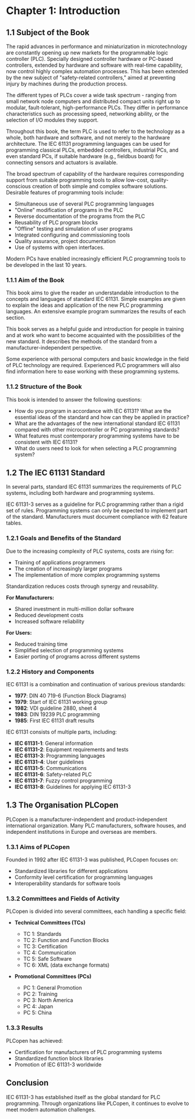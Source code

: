 # Chapter 1: Introduction

## 1.1 Subject of the Book

The rapid advances in performance and miniaturization in microtechnology are constantly opening up new markets for the programmable logic controller (PLC). Specially designed controller hardware or PC-based controllers, extended by hardware and software with real-time capability, now control highly complex automation processes. This has been extended by the new subject of "safety-related controllers," aimed at preventing injury by machines during the production process.

The different types of PLCs cover a wide task spectrum - ranging from small network node computers and distributed compact units right up to modular, fault-tolerant, high-performance PLCs. They differ in performance characteristics such as processing speed, networking ability, or the selection of I/O modules they support.

Throughout this book, the term PLC is used to refer to the technology as a whole, both hardware and software, and not merely to the hardware architecture. The IEC 61131 programming languages can be used for programming classical PLCs, embedded controllers, industrial PCs, and even standard PCs, if suitable hardware (e.g., fieldbus board) for connecting sensors and actuators is available.

The broad spectrum of capability of the hardware requires corresponding support from suitable programming tools to allow low-cost, quality-conscious creation of both simple and complex software solutions. Desirable features of programming tools include:

- Simultaneous use of several PLC programming languages
- "Online" modification of programs in the PLC
- Reverse documentation of the programs from the PLC
- Reusability of PLC program blocks
- "Offline" testing and simulation of user programs
- Integrated configuring and commissioning tools
- Quality assurance, project documentation
- Use of systems with open interfaces.

Modern PCs have enabled increasingly efficient PLC programming tools to be developed in the last 10 years.

### 1.1.1 Aim of the Book

This book aims to give the reader an understandable introduction to the concepts and languages of standard IEC 61131. Simple examples are given to explain the ideas and application of the new PLC programming languages. An extensive example program summarizes the results of each section.

This book serves as a helpful guide and introduction for people in training and at work who want to become acquainted with the possibilities of the new standard. It describes the methods of the standard from a manufacturer-independent perspective.

Some experience with personal computers and basic knowledge in the field of PLC technology are required. Experienced PLC programmers will also find information here to ease working with these programming systems.

### 1.1.2 Structure of the Book

This book is intended to answer the following questions:

- How do you program in accordance with IEC 61131? What are the essential ideas of the standard and how can they be applied in practice?
- What are the advantages of the new international standard IEC 61131 compared with other microcontroller or PC programming standards?
- What features must contemporary programming systems have to be consistent with IEC 61131?
- What do users need to look for when selecting a PLC programming system?

## 1.2 The IEC 61131 Standard

In several parts, standard IEC 61131 summarizes the requirements of PLC systems, including both hardware and programming systems.

IEC 61131-3 serves as a guideline for PLC programming rather than a rigid set of rules. Programming systems can only be expected to implement part of the standard. Manufacturers must document compliance with 62 feature tables.

### 1.2.1 Goals and Benefits of the Standard

Due to the increasing complexity of PLC systems, costs are rising for:

- Training of applications programmers
- The creation of increasingly larger programs
- The implementation of more complex programming systems

Standardization reduces costs through synergy and reusability.

**For Manufacturers:**
- Shared investment in multi-million dollar software
- Reduced development costs
- Increased software reliability

**For Users:**
- Reduced training time
- Simplified selection of programming systems
- Easier porting of programs across different systems

### 1.2.2 History and Components

IEC 61131 is a combination and continuation of various previous standards:

- **1977**: DIN 40 719-6 (Function Block Diagrams)
- **1979**: Start of IEC 61131 working group
- **1982**: VDI guideline 2880, sheet 4
- **1983**: DIN 19239 PLC programming
- **1985**: First IEC 61131 draft results

IEC 61131 consists of multiple parts, including:

- **IEC 61131-1**: General information
- **IEC 61131-2**: Equipment requirements and tests
- **IEC 61131-3**: Programming languages
- **IEC 61131-4**: User guidelines
- **IEC 61131-5**: Communications
- **IEC 61131-6**: Safety-related PLC
- **IEC 61131-7**: Fuzzy control programming
- **IEC 61131-8**: Guidelines for applying IEC 61131-3

## 1.3 The Organisation PLCopen

PLCopen is a manufacturer-independent and product-independent international organization. Many PLC manufacturers, software houses, and independent institutions in Europe and overseas are members.

### 1.3.1 Aims of PLCopen

Founded in 1992 after IEC 61131-3 was published, PLCopen focuses on:

- Standardized libraries for different applications
- Conformity level certification for programming languages
- Interoperability standards for software tools

### 1.3.2 Committees and Fields of Activity

PLCopen is divided into several committees, each handling a specific field:

- **Technical Committees (TCs)**
  - TC 1: Standards
  - TC 2: Function and Function Blocks
  - TC 3: Certification
  - TC 4: Communication
  - TC 5: Safe Software
  - TC 6: XML (data exchange formats)

- **Promotional Committees (PCs)**
  - PC 1: General Promotion
  - PC 2: Training
  - PC 3: North America
  - PC 4: Japan
  - PC 5: China

### 1.3.3 Results

PLCopen has achieved:

- Certification for manufacturers of PLC programming systems
- Standardized function block libraries
- Promotion of IEC 61131-3 worldwide

## Conclusion

IEC 61131-3 has established itself as the global standard for PLC programming. Through organizations like PLCopen, it continues to evolve to meet modern automation challenges.
